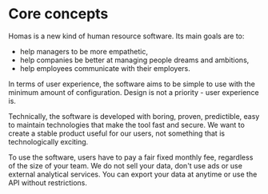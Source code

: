 # Core concepts

Homas is a new kind of human resource software. Its main goals are to:
- help managers to be more empathetic,
- help companies be better at managing people dreams and ambitions,
- help employees communicate with their employers.

In terms of user experience, the software aims to be simple to use with the minimum amount of configuration. Design is not a priority - user experience is.

Technically, the software is developed with boring, proven, predictible, easy to maintain technologies that make the tool fast and secure. We want to create a stable product useful for our users, not something that is technologically exciting.

To use the software, users have to pay a fair fixed monthly fee, regardless of the size of your team. We do not sell your data, don't use ads or use external analytical services. You can export your data at anytime or use the API without restrictions.
